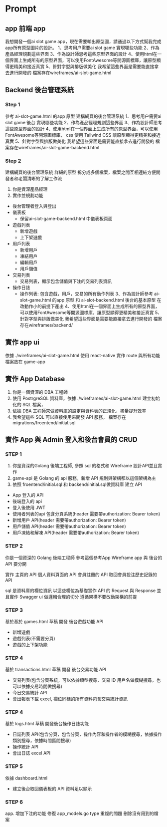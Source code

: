 # Prompt

## app 前端 app

我想開發一個ai slot game app，現在需要輸出原型圖，請通過以下方式幫我完成app所有原型圖片的設計。
1、思考用户需要ai slot game 實現哪些功能
2、作為產品經理規劃這些界面
3、作為設計師思考這些原型界面的設計
4、使用html在一個界面上生成所有的原型界面，可以使用FontAwesome等開源圖標庫，讓原型顯得更精美和接近真實
5、針對字型與排版做美化
我希望這些界面是需要能直接拿去進行開發的
檔案存在wireframes/ai-slot-game.html

## Backend 後台管理系統

### Step 1

參考 ai-slot-game.html 的app 原型
建構網頁的後台管理系統
1、思考用户需要ai slot game 後台 實現哪些功能
2、作為產品經理規劃這些界面
3、作為設計師思考這些原型界面的設計
4、使用html在一個界面上生成所有的原型界面，可以使用FontAwesome等開源圖標庫， css 使用 Tailwind CSS 讓原型顯得更精美和接近真實
5、針對字型與排版做美化
我希望這些界面是需要能直接拿去進行開發的
檔案存在wireframes/ai-slot-game-backend.html

### Step 2

建構網頁的後台管理系統 詳細的原型
拆分成多個檔案，檔案之間互相連結方便開發者和老闆清晰的了解工作流
1. 你是資深產品經理
2. 實作並規劃功能
  * 後台管理者登入與登出
  * 儀表板
    * 保留ai-slot-game-backend.html 中儀表板頁面
  * 遊戲列表
    * 新增遊戲
    * 上下架遊戲
  * 用戶列表
    * 新增用戶
    * 凍結用戶
    * 編輯用戶
    * 用戶儲值
  * 交易列表
    * 交易列表，顯示包含儲值與下注的交易列表資訊
  * 操作日誌
    * 操作列表: 包含遊戲，用戶，交易的所有動作列表
3、作為設計師參考 ai-slot-game.html 的app 原型 和 ai-slot-backend.html  後台的基本原型 在改動作小的前提下產出
4、使用html在一個界面上生成所有的原型界面，可以使用FontAwesome等開源圖標庫，讓原型顯得更精美和接近真實
5、針對字型與排版做美化
我希望這些界面是需要能直接拿去進行開發的
檔案存在wireframes/backend/

##  實作 app ui

依據 ./wireframes/ai-slot-game.html
使用 react-native 實作 route 與所有功能
檔案放在 game-app

## 實作 App Database 

1. 你是一個資深的 DBA 工程師
2. 使用 PostrgreSQL 資料庫，依據 ./wireframes/ai-slot-game.html 建立初始化的 SQL 檔案，
3. 依據 DBA 工程師來做資料庫的設定與資料表的正規化，盡量提升效率
4. 我希望這些 SQL 可以直接使用來開發 API 服務，
檔案存在 migrations/froentend/initial.sql

## 實作 App 與 Admin 登入和後台會員的 CRUD

### STEP 1

1. 你是資深的Golang 後端工程師, 參照 sql 的格式和 Wireframe 設計API並且實作
2. game-api 是 Golang 的 api 服務，新增 API 規則與架構都以這個架構為主
3. 依照 froentend/initial.sql 和 backend/initial.sql做資料庫
建立 API
* App 登入的 API
* 後端登入的 api
* 登入後使用 JWT 
* 使用者列表的api 包含分頁系統(header 需要帶authorization: Bearer token)
* 新增用戶 API(header 需要帶authorization: Bearer token)
* 用戶儲值 API(header 需要帶authorization: Bearer token)
* 用戶凍結和解凍 API(header 需要帶authorization: Bearer token)

### STEP 2

你是一個資深的 Golang 後端工程師
參考這個參考App Wireframe
app 與 後台的API 要分開

實作 主頁的 API
個人資料頁面的 API
會員註冊的 API
取回會員投注歷史記錄的 API

sql 是資料庫的欄位資訊
以這些欄位為基礎實作 API 的 Request 與 Response
並且實作 Swagger ui
做邏輯合理的切分
遵循架構不要改動架構的前提

### STEP 3

基於基於 games.html 草稿
開發 後台遊戲功能 API
* 新增遊戲
* 遊戲列表(不需要分頁)
* 遊戲的上下架功能

### STEP 4

基於 transactions.html 草稿
開發 後台交易功能 API
* 交易列表(包含分頁系統，可以依據類型搜尋，交易 ID 用戶名做模糊搜尋，也可以依據交易時間做搜尋)
* 今日交易統計 API
* 會出報表下載 excel, 欄位同樣的所有資料包含交易統計資訊

### STEP 4

基於 logs.html 草稿
開發後台操作日誌功能
* 日誌列表 API(包含分頁，包含分頁，操作內容和操作者的模糊搜尋，依據操作類別搜尋，依據時間區間搜尋)
* 操作統計 API
* 會出日誌 excel API

### STEP 5

依據 dashboard.html 
* 建立後台取回儀表板的 API 資料足以顯示

### STEP 6

app. 增加下注的功能
修復 app_models.go type 重複的問題
刪除沒有用到的檔案